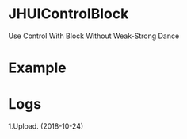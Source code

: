 # JHUIControlBlock
Use Control With Block Without Weak-Strong Dance

# Example


# Logs
1.Upload. (2018-10-24)

